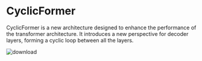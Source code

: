 # CyclicFormer
CyclicFormer is a new architecture designed to enhance the performance of the transformer architecture. It introduces a new perspective for decoder layers, forming a cyclic loop between all the layers.

![download](https://github.com/LegallyCoder/CyclicFormer/assets/119312866/0deedef9-bb95-4072-b0ae-3b58791cce16)
